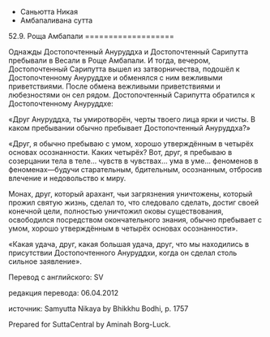 









* Саньютта Никая
* Амбапаливана сутта


52\.9\. Роща Амбапали
\=\=\=\=\=\=\=\=\=\=\=\=\=\=\=\=\=\=\=



Однажды Достопочтенный Ануруддха и Достопочтенный Сарипутта пребывали в Весали в Роще Амбапали\. И тогда, вечером, Достопочтенный Сарипутта вышел из затворничества, подошёл к Достопочтенному Ануруддхе и обменялся с ним вежливыми приветствиями\. После обмена вежливыми приветствиями и любезностями он сел рядом\. Достопочтенный Сарипутта обратился к Достопочтенному Ануруддхе:


«Друг Ануруддха, ты умиротворён, черты твоего лица ярки и чисты\. В каком пребывании обычно пребывает Достопочтенный Ануруддха?»


«Друг, я обычно пребываю с умом, хорошо утверждённым в четырёх основах осознанности\. Каких четырёх? Вот, друг, я пребываю в созерцании тела в теле… чувств в чувствах… ума в уме… феноменов в феноменах—будучи старательным, бдительным, осознанным, отбросив влечение и недовольство к миру\.


Монах, друг, который арахант, чьи загрязнения уничтожены, который прожил святую жизнь, сделал то, что следовало сделать, достиг своей конечной цели, полностью уничтожил оковы существования, освободился посредством окончательного знания, обычно пребывает с умом, хорошо утверждённым в четырёх основах осознанности»\.


«Какая удача, друг, какая большая удача, друг, что мы находились в присутствии Достопочтенного Ануруддхи, когда он сделал столь сильное заявление»\.



Перевод с английского: SV


редакция перевода: 06\.04\.2012


источник: Samyutta Nikaya by Bhikkhu Bodhi, p\. 1757


Prepared for SuttaCentral by Aminah Borg\-Luck\.






